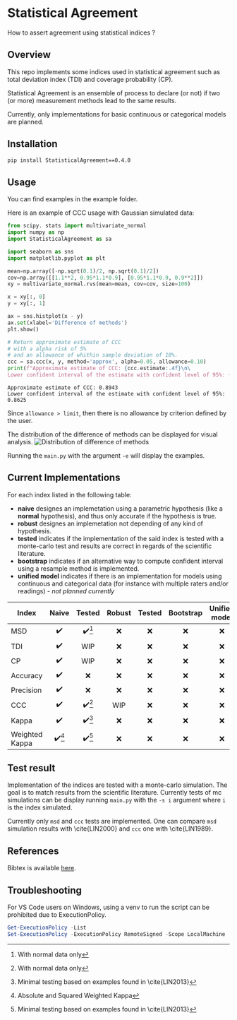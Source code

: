 # Statistical Agreement
How to assert agreement using statistical indices ?

## Overview

This repo implements some indices used in statistical agreement such as total deviation index (TDI) and coverage probability (CP). 

Statistical Agreement is an ensemble of process to declare (or not) if two (or more) measurement methods lead to the same results.

Currently, only implementations for basic continuous or categorical models are planned.

## Installation

```sh
pip install StatisticalAgreement==0.4.0
```

## Usage

You can find examples in the example folder.

Here is an example of CCC usage with Gaussian simulated data:
```python
from scipy. stats import multivariate_normal
import numpy as np
import StatisticalAgreement as sa

import seaborn as sns    
import matplotlib.pyplot as plt

mean=np.array([-np.sqrt(0.1)/2, np.sqrt(0.1)/2])
cov=np.array([[1.1**2, 0.95*1.1*0.9], [0.95*1.1*0.9, 0.9**2]])
xy = multivariate_normal.rvs(mean=mean, cov=cov, size=100)

x = xy[:, 0]
y = xy[:, 1]

ax = sns.histplot(x - y)
ax.set(xlabel='Difference of methods')
plt.show()

# Return approximate estimate of CCC 
# with a alpha risk of 5% 
# and an allowance of whithin sample deviation of 10%.
ccc = sa.ccc(x, y, method='approx', alpha=0.05, allowance=0.10)
print(f"Approximate estimate of CCC: {ccc.estimate:.4f}\n\
Lower confident interval of the estimate with confident level of 95%: {ccc.limit:.4f}\n")
```
```
Approximate estimate of CCC: 0.8943
Lower confident interval of the estimate with confident level of 95%: 0.8625
```

Since `allowance > limit`, then there is no allowance by criterion defined by the user.

The distribution of the difference of methods can be displayed for visual analysis.
![Distribution of difference of methods](plots/histplot_difference_methods_simalution_example.png?raw=true "Distribution of difference of methods")

Running the `main.py` with the argument `-e` will display the examples.

## Current Implementations

For each index listed in the following table:
- **naive** designes an implemetation using a parametric hypothesis (like a **normal** hypothesis), and thus only accurate if the hypothesis is true.
- **robust** designes an implemetation not depending of any kind of hypothesis.
- **tested** indicates if the implementation of the said index is tested with a monte-carlo test and results are correct in regards of the scientific literature. 
- **bootstrap** indicates if an alternative way to compute confident interval using a resample method is implemented.
- **unified model** indicates if there is an implementation for models using continuous and categorical data (for instance with multiple raters and/or readings) - *not planned currently*

|Index | Naive | Tested | Robust |  Tested | Bootstrap | Unified model | 
|--|:--:|:--:|:--:|:--:|:--:|:--:|
| MSD |:heavy_check_mark:|:heavy_check_mark:[^1]|:x:|:x:|:x:|:x:
| TDI |:heavy_check_mark:|WIP|:x:|:x:|:x:|:x:
| CP |:heavy_check_mark:|WIP|:x:|:x:|:x:|:x:
| Accuracy |:heavy_check_mark:|:x:|:x:|:x:|:x:|:x:
| Precision |:heavy_check_mark:|:x:|:x:|:x:|:x:|:x:
| CCC |:heavy_check_mark:|:heavy_check_mark:[^1]|WIP|:x:|:x:|:x:
| Kappa |:heavy_check_mark:|:heavy_check_mark:[^3]|:x:|:x:|:x:|:x:
| Weighted Kappa |:heavy_check_mark:[^2]|:heavy_check_mark:[^3]|:x:|:x:|:x:|:x:

## Test result

Implementation of the indices are tested with a monte-carlo simulation. The goal is to match results from the scientific literature. Currently tests of mc simulations can be display running `main.py` with the `-s i` argument where `i` is the index simulated.

Currently only `msd` and `ccc` tests are implemented. One can compare `msd` simulation results with \cite{LIN2000} and `ccc` one with \cite{LIN1989}.

## References

Bibtex is available [here](bibliography.bib).

[^1]: With normal data only
[^2]: Absolute and Squared Weighted Kappa
[^3]: Minimal testing based on examples found in \cite{LIN2013}

## Troubleshooting

For VS Code users on Windows, using a venv to run the script can be prohibited due to ExecutionPolicy. 
```powershell
Get-ExecutionPolicy -List
Set-ExecutionPolicy -ExecutionPolicy RemoteSigned -Scope LocalMachine
```